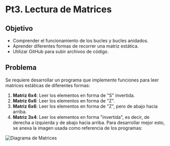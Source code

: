 # Pt3. Lectura de Matrices

## Objetivo

- Comprender el funcionamiento de los bucles y bucles anidados.
- Aprender diferentes formas de recorrer una matriz estática.
- Utilizar GitHub para subir archivos de código.

## Problema

Se requiere desarrollar un programa que implemente funciones para leer matrices estáticas de diferentes formas:

1. **Matriz 6x4**: Leer los elementos en forma de "S" invertida.
2. **Matriz 6x6**: Leer los elementos en forma de "Z".
3. **Matriz 6x6**: Leer los elementos en forma de "Z", pero de abajo hacia arriba.
4. **Matriz 3x4**: Leer los elementos en forma "invertida", es decir, de derecha a izquierda y de abajo hacia arriba.
Para desarrollar mejor esto, se anexa la imagen usada como referencia de los programas:

![Diagrama de Matrices](https://photos.google.com/share/AF1QipO17QsER26lJ86b9N5Ab3AvqNeWvsPdoEqyPjPvDyKFVG0MPWjBd3pl_9aEyclbGA/photo/AF1QipPfOYUEG-u5MBffeqkZOpa5ewjJDcXnVW_hmv7-?key=LURvaFN5MDZqTXh6MDZKWVRzUWhnaUgtdmpMYzN3)
